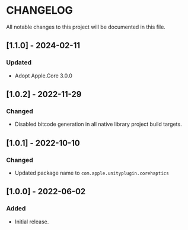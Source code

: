 # CHANGELOG
All notable changes to this project will be documented in this file.

## [1.1.0] - 2024-02-11
### Updated
- Adopt Apple.Core 3.0.0

## [1.0.2] - 2022-11-29
### Changed
- Disabled bitcode generation in all native library project build targets.

## [1.0.1] - 2022-10-10
### Changed
- Updated package name to `com.apple.unityplugin.corehaptics`

## [1.0.0] - 2022-06-02
### Added
- Initial release.
